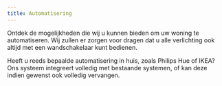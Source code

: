 ```yaml
---
title: Automatisering
---
```


Ontdek de mogelijkheden die wij u kunnen bieden om uw woning te automatiseren. Wij zullen er zorgen voor dragen dat u alle verlichting ook altijd met een wandschakelaar kunt bedienen.

Heeft u reeds bepaalde automatisering in huis, zoals Philips Hue of IKEA? Ons systeem integreert volledig met bestaande systemen, of kan deze indien gewenst ook volledig vervangen.